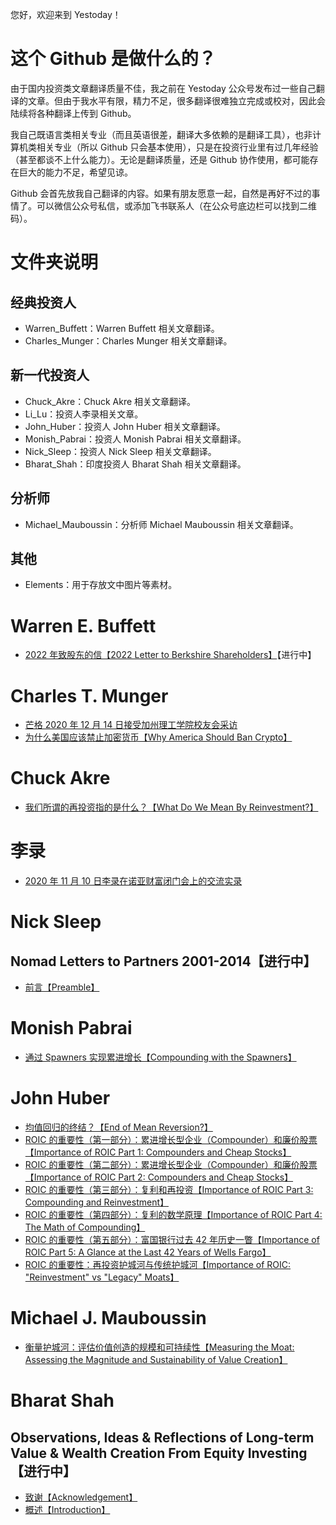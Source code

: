 您好，欢迎来到 Yestoday！

# 这个 Github 是做什么的？

由于国内投资类文章翻译质量不佳，我之前在 Yestoday 公众号发布过一些自己翻译的文章。但由于我水平有限，精力不足，很多翻译很难独立完成或校对，因此会陆续将各种翻译上传到 Github。

我自己既语言类相关专业（而且英语很差，翻译大多依赖的是翻译工具），也非计算机类相关专业（所以 Github 只会基本使用），只是在投资行业里有过几年经验（甚至都谈不上什么能力）。无论是翻译质量，还是 Github 协作使用，都可能存在巨大的能力不足，希望见谅。

Github 会首先放我自己翻译的内容。如果有朋友愿意一起，自然是再好不过的事情了。可以微信公众号私信，或添加飞书联系人（在公众号底边栏可以找到二维码）。

# 文件夹说明

## 经典投资人

- Warren_Buffett：Warren Buffett 相关文章翻译。
- Charles_Munger：Charles Munger 相关文章翻译。

## 新一代投资人

- Chuck_Akre：Chuck Akre 相关文章翻译。
- Li_Lu：投资人李录相关文章。
- John_Huber：投资人 John Huber 相关文章翻译。
- Monish_Pabrai：投资人 Monish Pabrai 相关文章翻译。
- Nick_Sleep：投资人 Nick Sleep 相关文章翻译。
- Bharat_Shah：印度投资人 Bharat Shah 相关文章翻译。

## 分析师

- Michael_Mauboussin：分析师 Michael Mauboussin 相关文章翻译。

## 其他

- Elements：用于存放文中图片等素材。

# Warren E. Buffett

- [2022 年致股东的信【2022 Letter to Berkshire Shareholders】](https://github.com/pzponge/Yestoday/blob/main/Warren_Buffett/2022_Letter_to_Berkshire_Shareholders.md)【进行中】

# Charles T. Munger

- [芒格 2020 年 12 月 14 日接受加州理工学院校友会采访](https://github.com/pzponge/Yestoday/blob/main/Charles_Munger/%E8%8A%92%E6%A0%BC%202020%20%E5%B9%B4%2012%20%E6%9C%88%2014%20%E6%97%A5%E6%8E%A5%E5%8F%97%E5%8A%A0%E5%B7%9E%E7%90%86%E5%B7%A5%E5%AD%A6%E9%99%A2%E6%A0%A1%E5%8F%8B%E4%BC%9A%E9%87%87%E8%AE%BF.md)
- [为什么美国应该禁止加密货币【Why America Should Ban Crypto】](https://github.com/pzponge/Yestoday/blob/main/Charles_Munger/Why_America_Should_Ban_Crypto.md)

# Chuck Akre

- [我们所谓的再投资指的是什么？【What Do We Mean By Reinvestment?】](https://github.com/pzponge/Yestoday/blob/main/Chuck_Akre/What_Do_We_Mean_By_Reinvestment.md)

# 李录

- [2020 年 11 月 10 日李录在诺亚财富闭门会上的交流实录](https://github.com/pzponge/Yestoday/blob/main/Li_Lu/2020%20%E5%B9%B4%2011%20%E6%9C%88%2010%20%E6%97%A5%E6%9D%8E%E5%BD%95%E5%9C%A8%E8%AF%BA%E4%BA%9A%E8%B4%A2%E5%AF%8C%E9%97%AD%E9%97%A8%E4%BC%9A%E4%B8%8A%E7%9A%84%E4%BA%A4%E6%B5%81%E5%AE%9E%E5%BD%95.md)

# Nick Sleep

## Nomad Letters to Partners 2001-2014【进行中】

- [前言【Preamble】](https://github.com/pzponge/Yestoday/blob/main/Nick_Sleep/Nomad_Letters_to_Partners_2001-2014/Preamble.md)

# Monish Pabrai

- [通过 Spawners 实现累进增长【Compounding with the Spawners】](https://github.com/pzponge/Yestoday/blob/main/Monish_Pabrai/Compounding_with_the_Spawners.md)

# John Huber

- [均值回归的终结？【End of Mean Reversion?】](https://github.com/pzponge/Yestoday/blob/main/John_Huber/End_of_Mean_Reversion.md)
- [ROIC 的重要性（第一部分）：累进增长型企业（Compounder）和廉价股票【Importance of ROIC Part 1: Compounders and Cheap Stocks】](https://github.com/pzponge/Yestoday/blob/main/John_Huber/Importance_of_ROIC_Part_1.md)
- [ROIC 的重要性（第二部分）：累进增长型企业（Compounder）和廉价股票【Importance of ROIC Part 2: Compounders and Cheap Stocks】](https://github.com/pzponge/Yestoday/blob/main/John_Huber/Importance_of_ROIC_Part_2.md)
- [ROIC 的重要性（第三部分）：复利和再投资【Importance of ROIC Part 3: Compounding and Reinvestment】](https://github.com/pzponge/Yestoday/blob/main/John_Huber/Importance_of_ROIC_Part_3.md)
- [ROIC 的重要性（第四部分）：复利的数学原理【Importance of ROIC Part 4: The Math of Compounding】](https://github.com/pzponge/Yestoday/blob/main/John_Huber/Importance_of_ROIC_Part_4.md)
- [ROIC 的重要性（第五部分）：富国银行过去 42 年历史一瞥【Importance of ROIC Part 5: A Glance at the Last 42 Years of Wells Fargo】](https://github.com/pzponge/Yestoday/blob/main/John_Huber/Importance_of_ROIC_Part_5.md)
- [ROIC 的重要性：再投资护城河与传统护城河【Importance of ROIC: "Reinvestment" vs "Legacy" Moats】](https://github.com/pzponge/Yestoday/blob/main/John_Huber/Importance_of_ROIC_Reinvestment_vs_Legacy_Moats.md)

# Michael J. Mauboussin

- [衡量护城河：评估价值创造的规模和可持续性【Measuring the Moat: Assessing the Magnitude and Sustainability of Value Creation】](https://github.com/pzponge/Yestoday/blob/main/Michael_Mauboussin/Measuring_the_Moat.md)

# Bharat Shah

## Observations, Ideas & Reflections of Long-term Value & Wealth Creation From Equity Investing【进行中】

- [致谢【Acknowledgement】](https://github.com/pzponge/Yestoday/blob/main/Bharat_Shah/Observations_Ideas_and_Reflections_of_Long-term_Value_and_Wealth_Creation_From_Equity_Investing/Acknowledgement.md)
- [概述【Introduction】](https://github.com/pzponge/Yestoday/blob/main/Bharat_Shah/Observations_Ideas_and_Reflections_of_Long-term_Value_and_Wealth_Creation_From_Equity_Investing/Introduction.md)
